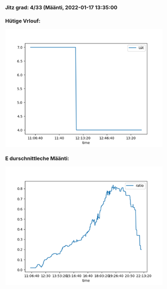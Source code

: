 ### Jitz grad: 4/33 (Määnti, 2022-01-17 13:35:00

### Hütige Vrlouf:
![Graph](Today.png)

### E durschnittleche Määnti:
![Graph](Määnti.png)